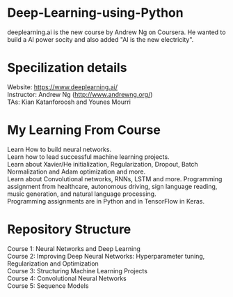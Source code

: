 # Deep-Learning-using-Python
deeplearning.ai is the new course by Andrew Ng on Coursera. He wanted to build a AI power socity and also added "AI is the new electricity". 

# Specilization details
Website: https://www.deeplearning.ai/                                                                                                     
Instructor: Andrew Ng (http://www.andrewng.org/)                                                                                           
TAs: Kian Katanforoosh and Younes Mourri

# My Learning From Course
Learn How to build neural networks.                                                                                                   
Learn how to lead successful machine learning projects.                                                                                
Learn about Xavier/He initialization, Regularization, Dropout, Batch Normalization and Adam optimization and more.                         
Learn about Convolutional networks, RNNs, LSTM and more. 
Programming assignment from healthcare, autonomous driving, sign language reading, music generation, and natural language processing.  
Programming assignments are in Python and in TensorFlow in Keras. 

# Repository Structure
Course 1: Neural Networks and Deep Learning                                                                                               
Course 2: Improving Deep Neural Networks: Hyperparameter tuning, Regularization and Optimization                                           
Course 3: Structuring Machine Learning Projects                                                                                           
Course 4: Convolutional Neural Networks                                                                                                   
Course 5: Sequence Models                                                                                                                 
